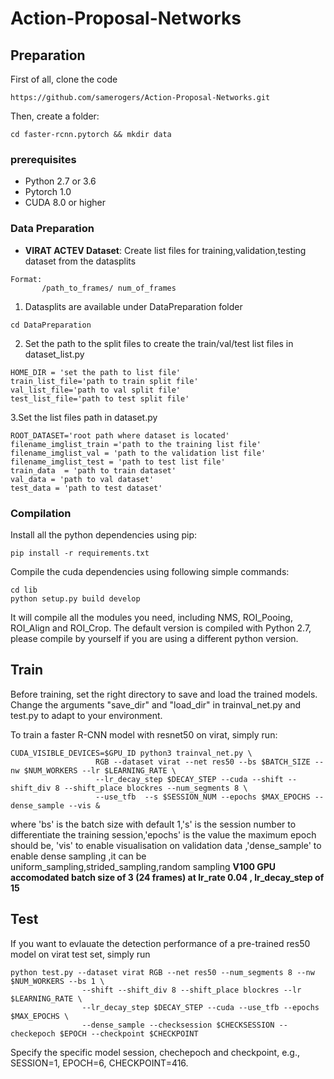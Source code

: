 # Action-Proposal-Networks

## Preparation


First of all, clone the code
```
https://github.com/samerogers/Action-Proposal-Networks.git
```

Then, create a folder:
```
cd faster-rcnn.pytorch && mkdir data
```

### prerequisites

* Python 2.7 or 3.6
* Pytorch 1.0 
* CUDA 8.0 or higher

### Data Preparation

* **VIRAT ACTEV Dataset**: Create list files for training,validation,testing dataset from the datasplits
```
Format: 
       /path_to_frames/ num_of_frames 
```

1. Datasplits are available under DataPreparation folder
```
cd DataPreparation 
```
2. Set the path to the split files to create the train/val/test list files in dataset_list.py
```
HOME_DIR = 'set the path to list file'
train_list_file='path to train split file'
val_list_file='path to val split file'
test_list_file='path to test split file'
```
3.Set the list files path in dataset.py 
```
ROOT_DATASET='root path where dataset is located'
filename_imglist_train ='path to the training list file'
filename_imglist_val = 'path to the validation list file'
filename_imglist_test = 'path to test list file'
train_data  = 'path to train dataset'
val_data = 'path to val dataset'
test_data = 'path to test dataset'
```
### Compilation

Install all the python dependencies using pip:
```
pip install -r requirements.txt
```

Compile the cuda dependencies using following simple commands:

```
cd lib
python setup.py build develop
```

It will compile all the modules you need, including NMS, ROI_Pooing, ROI_Align and ROI_Crop. The default version is compiled with Python 2.7, please compile by yourself if you are using a different python version.

## Train

Before training, set the right directory to save and load the trained models. Change the arguments "save_dir" and "load_dir" in trainval_net.py and test.py to adapt to your environment.

To train a faster R-CNN model with resnet50 on virat, simply run:
```
CUDA_VISIBLE_DEVICES=$GPU_ID python3 trainval_net.py \
                   RGB --dataset virat --net res50 --bs $BATCH_SIZE --nw $NUM_WORKERS --lr $LEARNING_RATE \
                   --lr_decay_step $DECAY_STEP --cuda --shift --shift_div 8 --shift_place blockres --num_segments 8 \
                   --use_tfb  --s $SESSION_NUM --epochs $MAX_EPOCHS --dense_sample --vis &

```
where 'bs' is the batch size with default 1,'s' is the session number to differentiate the training session,'epochs' is the value the maximum epoch should be, 'vis' to enable visualisation on validation data ,'dense_sample' to enable dense sampling ,it can be uniform_sampling,strided_sampling,random sampling  **V100 GPU accomodated batch size of 3 (24 frames) at lr_rate 0.04 , lr_decay_step of 15**

## Test

If you want to evlauate the detection performance of a pre-trained res50 model on virat test set, simply run
```
python test.py --dataset virat RGB --net res50 --num_segments 8 --nw $NUM_WORKERS --bs 1 \
                --shift --shift_div 8 --shift_place blockres --lr $LEARNING_RATE \
                --lr_decay_step $DECAY_STEP --cuda --use_tfb --epochs $MAX_EPOCHS \
                --dense_sample --checksession $CHECKSESSION --checkepoch $EPOCH --checkpoint $CHECKPOINT
```
Specify the specific model session, chechepoch and checkpoint, e.g., SESSION=1, EPOCH=6, CHECKPOINT=416.



